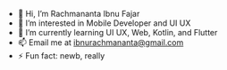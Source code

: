 - 👋 Hi, I’m Rachmananta Ibnu Fajar
- 👀 I’m interested in Mobile Developer and UI UX
- 🌱 I’m currently learning UI UX, Web, Kotlin, and Flutter 
- 📫 Email me at ibnurachmananta@gmail.com
- ⚡ Fun fact: newb, really

